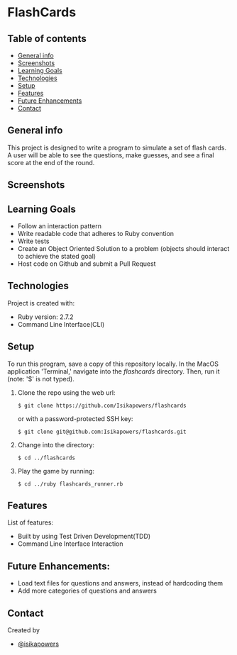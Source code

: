 #  FlashCards

## Table of contents
* [General info](#general-info)
* [Screenshots](#screenshots)
* [Learning Goals](#learning-goals)
* [Technologies](#technologies)
* [Setup](#setup)
* [Features](#features)
* [Future Enhancements](#future-enhancements)
* [Contact](#contact)

## General info
This project is designed to write a program to simulate a set of flash cards. A user will be able to see the questions, make guesses, and see a final score at the end of the round.

## Screenshots


## Learning Goals
* Follow an interaction pattern
* Write readable code that adheres to Ruby convention
* Write tests
* Create an Object Oriented Solution to a problem (objects should interact to achieve the stated goal)
* Host code on Github and submit a Pull Request

## Technologies
Project is created with:
* Ruby version: 2.7.2
* Command Line Interface(CLI)

## Setup
To run this program, save a copy of this repository locally. In the MacOS
application 'Terminal,' navigate into the _flashcards_ directory.
Then, run it (note: '$' is not typed).
1. Clone the repo using the web url:
   ```
   $ git clone https://github.com/Isikapowers/flashcards
   ```
   or with a password-protected SSH key:
   ```
   $ git clone git@github.com:Isikapowers/flashcards.git
   ```
2. Change into the directory:
   ```
   $ cd ../flashcards
   ```
3. Play the game by running:
   ```
   $ cd ../ruby flashcards_runner.rb 
   ```

## Features
List of features:
* Built by using Test Driven Development(TDD)
* Command Line Interface Interaction

## Future Enhancements:
* Load text files for questions and answers, instead of hardcoding them
* Add more categories of questions and answers

## Contact
Created by
* [@isikapowers](https://github.com/Isikapowers)




